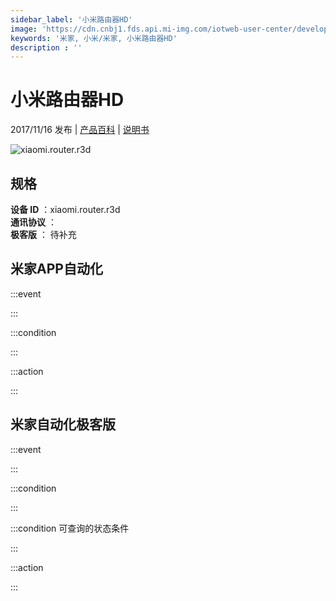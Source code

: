 ```yaml
---
sidebar_label: '小米路由器HD'
image: 'https://cdn.cnbj1.fds.api.mi-img.com/iotweb-user-center/developer_1679067442002mQ5fxOKM.png?GalaxyAccessKeyId=AKVGLQWBOVIRQ3XLEW&Expires=9223372036854775807&Signature=arUrXnWJs37tddYxeObbrnM1YTA='
keywords: '米家, 小米/米家, 小米路由器HD'
description : ''
---
```

# 小米路由器HD

2017/11/16 发布 | [产品百科](https://home.mi.com/webapp/content/baike/product/index.html?model=xiaomi.router.r3d/) | [说明书](https://home.mi.com/views/introduction.html?model=xiaomi.router.r3d&region=cn)

![xiaomi.router.r3d](https://cdn.cnbj1.fds.api.mi-img.com/iotweb-user-center/developer_1679067442002mQ5fxOKM.png?GalaxyAccessKeyId=AKVGLQWBOVIRQ3XLEW&Expires=9223372036854775807&Signature=arUrXnWJs37tddYxeObbrnM1YTA=)

## 规格  
> 
**设备 ID** ：xiaomi.router.r3d  
**通讯协议** ：  
**极客版**  ： 待补充 


## 米家APP自动化  

:::event  

:::

:::condition  

:::

:::action   

:::

## 米家自动化极客版  

:::event  

:::

:::condition  

:::

:::condition 可查询的状态条件  

:::

:::action  

:::

        
